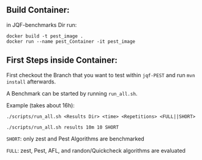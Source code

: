 

## Build Container:
in JQF-benchmarks Dir run:
```
docker build -t pest_image .
docker run --name pest_Container -it pest_image
```

## First Steps inside Container:

First checkout the Branch that you want to test within `jqf-PEST` and run `mvn install` afterwards.

A Benchmark can be started by running `run_all.sh`.

Example (takes about 16h):
```
./scripts/run_all.sh <Results Dir> <time> <Repetitions> <FULL||SHORT>

./scripts/run_all.sh results 10m 10 SHORT
```

`SHORT`: only zest and Pest Algorithms are benchmarked 

`FULL`: zest, Pest, AFL, and randon/Quickcheck algorithms are evaluated
